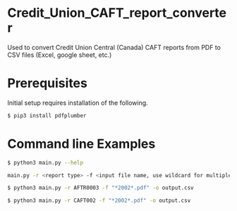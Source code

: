 # Credit_Union_CAFT_report_converter
Used to convert Credit Union Central (Canada) CAFT reports from PDF to CSV files (Excel, google sheet, etc.)

# Prerequisites
Initial setup requires installation of the following.

```bash
$ pip3 install pdfplumber
```

# Command line Examples

```bash
$ python3 main.py --help

main.py -r <report type> -f <input file name, use wildcard for multiple files> -o <output file name>

$ python3 main.py -r AFTR0003 -f "*2002*.pdf" -o output.csv

$ python3 main.py -r CAFT002 -f "*2002*.pdf" -o output.csv
```
